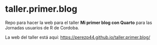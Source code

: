 
# taller.primer.blog

<!-- badges: start -->
<!-- badges: end -->

Repo para hacer la web para el taller **Mi primer blog con Quarto** para las Jornadas usuarios de R de Cordoba.

La web del taller está aquí: <https://perezp44.github.io/taller.primer.blog/>


